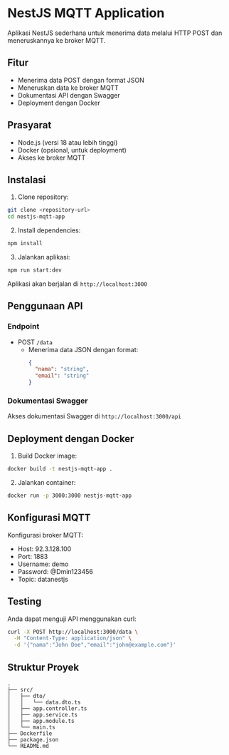 # NestJS MQTT Application

Aplikasi NestJS sederhana untuk menerima data melalui HTTP POST dan meneruskannya ke broker MQTT.

## Fitur

- Menerima data POST dengan format JSON
- Meneruskan data ke broker MQTT
- Dokumentasi API dengan Swagger
- Deployment dengan Docker

## Prasyarat

- Node.js (versi 18 atau lebih tinggi)
- Docker (opsional, untuk deployment)
- Akses ke broker MQTT

## Instalasi

1. Clone repository:

```bash
git clone <repository-url>
cd nestjs-mqtt-app
```

2. Install dependencies:

```bash
npm install
```

3. Jalankan aplikasi:

```bash
npm run start:dev
```

Aplikasi akan berjalan di `http://localhost:3000`

## Penggunaan API

### Endpoint

- POST `/data`
  - Menerima data JSON dengan format:
    ```json
    {
      "nama": "string",
      "email": "string"
    }
    ```

### Dokumentasi Swagger

Akses dokumentasi Swagger di `http://localhost:3000/api`

## Deployment dengan Docker

1. Build Docker image:

```bash
docker build -t nestjs-mqtt-app .
```

2. Jalankan container:

```bash
docker run -p 3000:3000 nestjs-mqtt-app
```

## Konfigurasi MQTT

Konfigurasi broker MQTT:

- Host: 92.3.128.100
- Port: 1883
- Username: demo
- Password: @Dmin123456
- Topic: datanestjs

## Testing

Anda dapat menguji API menggunakan curl:

```bash
curl -X POST http://localhost:3000/data \
  -H "Content-Type: application/json" \
  -d '{"nama":"John Doe","email":"john@example.com"}'
```

## Struktur Proyek

```
.
├── src/
│   ├── dto/
│   │   └── data.dto.ts
│   ├── app.controller.ts
│   ├── app.service.ts
│   ├── app.module.ts
│   └── main.ts
├── Dockerfile
├── package.json
└── README.md
```
